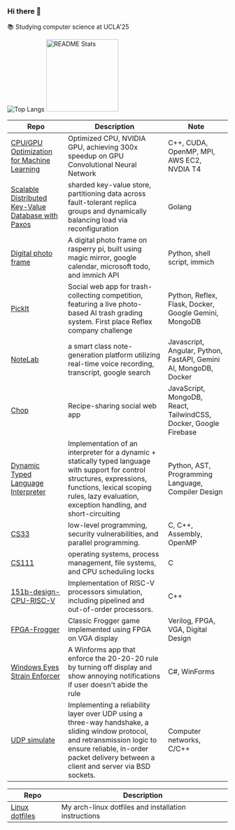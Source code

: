### Hi there 👋

📚 Studying computer science at UCLA'25
<!--
**henrynvn09/henrynvn09** is a ✨ _special_ ✨ repository because its `README.md` (this file) appears on your GitHub profile.

Here are some ideas to get you started:

- 🔭 I’m currently working on ...
- 🌱 I’m currently learning ...
- 👯 I’m looking to collaborate on ...
- 🤔 I’m looking for help with ...
- 💬 Ask me about ...
- 📫 How to reach me: ...
- 😄 Pronouns: ...
- ⚡ Fun fact: ...
-->
![Top Langs](https://github-readme-stats.vercel.app/api/top-langs/?username=anuraghazra&layout=compact)
<img src="https://github-readme-stats.vercel.app/api?username=henrynvn09&show_icons=true&count_private=true&theme=vue" alt="README Stats" height=165 />


| Repo                | Description                                                             | Note              |
|---------------------|---------------------------------------------------------------------------------|-------------------------|
| [CPU/GPU Optimization for Machine Learning](https://github.com/henrynvn09/Parallel-Computing-CPU-GPU)    | Optimized CPU, NVIDIA GPU, achieving 300x speedup on GPU Convolutional Neural Network  | C++, CUDA, OpenMP, MPI, AWS EC2, NVDIA T4 |
| [Scalable Distributed Key-Value Database with Paxos](https://github.com/henrynvn09/KV-sharded-database-paxos)    | sharded key-value store, partitioning data across fault-tolerant replica groups and dynamically balancing load via reconfiguration | Golang |
| [Digital photo frame](https://github.com/henrynvn09/magicmirror-config)    | A digital photo frame on rasperry pi, built using magic mirror, google calendar, microsoft todo, and immich API | Python, shell script, immich |
| [PickIt](https://github.com/henrynvn09/pickit)              | Social web app for trash-collecting competition, featuring a live photo-based AI trash grading system. First place Reflex company challenge | Python, Reflex, Flask, Docker, Google Gemini, MongoDB |
| [NoteLab](https://github.com/henrynvn09/NoteLab)              | a smart class note-generation platform utilizing real-time voice recording, transcript, google search | Javascript, Angular, Python, FastAPI, Gemini AI, MongoDB, Docker |
| [Chop](https://github.com/henrynvn09/chop-recipes-web)                | Recipe-sharing social web app                | JavaScript, MongoDB, React, TailwindCSS, Docker, Google Firebase |
| [Dynamic Typed Language Interpreter](https://github.com/henrynvn09/dynamic-typed-language-interpreter)        | Implementation of an interpreter for a dynamic + statically typed language with support for control structures, expressions, functions, lexical scoping rules, lazy evaluation, exception handling, and short-circuiting | Python, AST, Programming Language, Compiler Design |
| [CS33](https://github.com/henrynvn09/cs33)                | low-level programming, security vulnerabilities, and parallel programming. | C, C++, Assembly, OpenMP |
| [CS111](https://github.com/henrynvn09/cs111-operating-system)               | operating systems, process management, file systems, and CPU scheduling locks | C               |
| [151b-design-CPU-RISC-V](https://github.com/henrynvn09/151b-design-CPU-RISC-V) | Implementation of RISC-V processors simulation, including pipelined and out-of-order processors. | C++                     |
| [FPGA-Frogger](https://github.com/henrynvn09/verilog-frogger-game-FPGAs)        | Classic Frogger game implemented using FPGA on VGA display | Verilog, FPGA, VGA, Digital Design     |
| [Windows Eyes Strain Enforcer](https://github.com/henrynvn09/Reduce_Eye_Strain)    | A Winforms app that enforce the 20-20-20 rule by turning off display and show annoying notifications if user doesn't abide the rule  | C#, WinForms     |
| [UDP simulate](https://github.com/henrynvn09/implement-network-layers)        | Implementing a reliability layer over UDP using a three-way handshake, a sliding window protocol, and retransmission logic to ensure reliable, in-order packet delivery between a client and server via BSD sockets. | Computer networks, C/C++ |


| Repo                | Description                                                             |
|---------------------|---------------------------------------------------------------------------------|
| [Linux dotfiles](https://github.com/henrynvn09/my-dotfiles)      | My arch-linux dotfiles and installation instructions |
